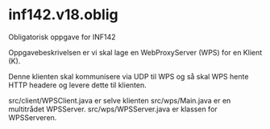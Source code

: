 # inf142.v18.oblig
Obligatorisk oppgave for INF142

Oppgavebeskrivelsen er vi skal lage en WebProxyServer (WPS) for en Klient (K).

Denne klienten skal kommunisere via UDP til WPS og så skal WPS hente HTTP headere og levere dette til klienten.

src/client/WPSClient.java er selve klienten
src/wps/Main.java er en multitrådet WPSServer.
src/wps/WPSServer.java er klassen for WPSServeren.
